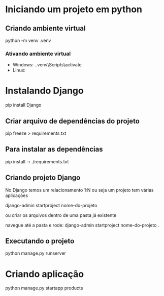 # Iniciando um projeto em python

## Criando ambiente virtual 
python -m venv .venv

### Ativando ambiente virtual
- Windows: .\.venv\Scripts\activate
- Linux: 

# Instalando Django
pip install Django

## Criar arquivo de dependências do projeto
pip freeze > requirements.txt

## Para instalar as dependências
pip install -r ./requirements.txt

## Criando projeto Django
No Django temos um relacionamento 1:N ou seja um projeto tem várias aplicações

django-admin startproject nome-do-projeto

ou criar os arquivos dentro de uma pasta já existente 

navegue até a pasta e rode:
django-admin startproject nome-do-projeto .

## Executando o projeto
python manage.py runserver

# Criando aplicação
python manage.py startapp products